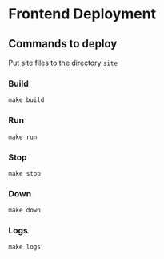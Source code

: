 # Frontend Deployment


## Commands to deploy

Put site files to the directory `site`

### Build
`make build`

### Run
`make run`

### Stop
`make stop`

### Down
`make down`

### Logs
`make logs`
